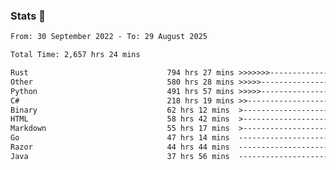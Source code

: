 ### Stats 👋
<!--START_SECTION:waka-->

```txt
From: 30 September 2022 - To: 29 August 2025

Total Time: 2,657 hrs 24 mins

Rust                               794 hrs 27 mins >>>>>>>------------------   29.90 %
Other                              580 hrs 28 mins >>>>>--------------------   21.84 %
Python                             491 hrs 57 mins >>>>>--------------------   18.51 %
C#                                 218 hrs 19 mins >>-----------------------   08.22 %
Binary                             62 hrs 12 mins  >------------------------   02.34 %
HTML                               58 hrs 42 mins  >------------------------   02.21 %
Markdown                           55 hrs 17 mins  >------------------------   02.08 %
Go                                 47 hrs 14 mins  -------------------------   01.78 %
Razor                              44 hrs 44 mins  -------------------------   01.68 %
Java                               37 hrs 56 mins  -------------------------   01.43 %
```

<!--END_SECTION:waka-->

<!--
**buhaytza2005/buhaytza2005** is a ✨ _special_ ✨ repository because its `README.md` (this file) appears on your GitHub profile.

Here are some ideas to get you started:

- 🔭 I’m currently working on ...
- 🌱 I’m currently learning ...
- 👯 I’m looking to collaborate on ...
- 🤔 I’m looking for help with ...
- 💬 Ask me about ...
- 📫 How to reach me: ...
- 😄 Pronouns: ...
- ⚡ Fun fact: ...
-->


